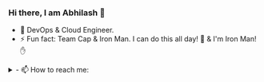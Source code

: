 ### Hi there, I am Abhilash 👋

- 🔭 DevOps & Cloud Engineer.
- ⚡ Fun fact: Team Cap & Iron Man. I can do this all day! 💪 & I'm Iron Man! ✋
<details>
<summary>- 📫 How to reach me:</summary>
  [Linkedin](https://www.linkedin.com/in/abhilashindulkar)
  [Medium](https://abhilashindulkar.medium.com)
  [Twitter](https://twitter.com/starkonbullet)
</details>
